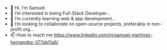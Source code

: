 - 👋 Hi, I’m Samuel
- 👀 I’m interested in  being Full-Stack Developer...
- 🌱 I’m currently learning web & app development...
- 💞️ I’m looking to collaborate on open-source projects, preferably in non-profit org...
- 📫 How to reach me https://www.linkedin.com/in/samuel-martinez-hernandez-377ab11a6/

